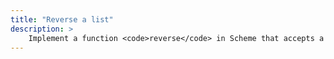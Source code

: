 ```yaml
---
title: "Reverse a list"
description: >
    Implement a function <code>reverse</code> in Scheme that accepts a list <code>lst</code> as its parameter and returns a reverse list. For instance, <code>(reverse '(1 2 3))</code> should output <code>'(3 2 1)</code>. (Hint: look up Scheme's bulit-in <code>cons</code> or <code>append</code> function. Similar to induction, consider what will be the base case?)
---
```


